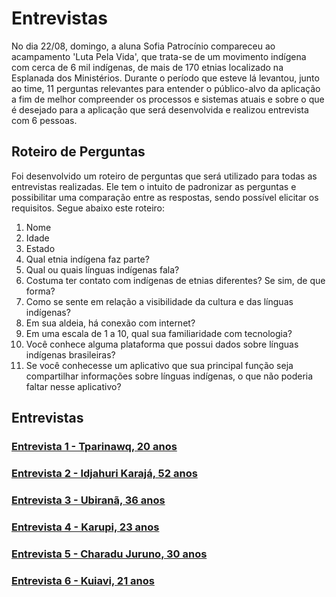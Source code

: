 # Entrevistas

No dia 22/08, domingo, a aluna Sofia Patrocínio compareceu ao acampamento 'Luta Pela Vida', que trata-se de um movimento indígena com cerca de 6 mil indígenas, de mais de 170 etnias localizado na Esplanada dos Ministérios. Durante o período que esteve lá levantou, junto ao time, 11 perguntas relevantes para entender o público-alvo da aplicação a fim de melhor compreender os processos e sistemas atuais e sobre o que é desejado para a aplicação que será desenvolvida e realizou entrevista com 6 pessoas.

## Roteiro de Perguntas
Foi desenvolvido um roteiro de perguntas que será utilizado para todas as entrevistas realizadas. Ele tem o intuito de padronizar as perguntas e possibilitar uma comparação entre as respostas, sendo possível elicitar os requisitos. Segue abaixo este roteiro:
1. Nome
2. Idade
3. Estado
4. Qual etnia indígena faz parte?
5. Qual ou quais línguas indígenas fala?
6. Costuma ter contato com indígenas de etnias diferentes? Se sim, de que forma?
7. Como se sente em relação a visibilidade da cultura e das línguas indígenas?
8. Em sua aldeia, há conexão com internet?
9. Em uma escala de 1 a 10, qual sua familiaridade com tecnologia?
10. Você conhece alguma plataforma que possui dados sobre línguas indígenas brasileiras?
11. Se você conhecesse um aplicativo que sua principal função seja compartilhar informações sobre línguas indígenas, o que não poderia faltar nesse aplicativo?

## Entrevistas

### [Entrevista 1 - Tparinawq, 20 anos](Entrevistas/entrevista1.md)

### [Entrevista 2 - Idjahuri Karajá, 52 anos](Entrevistas/entrevista2.md)

### [Entrevista 3 - Ubiranã, 36 anos](Entrevistas/entrevista3.md)

### [Entrevista 4 - Karupi, 23 anos](Entrevistas/entrevista4.md)

### [Entrevista 5 - Charadu Juruno, 30 anos]()

### [Entrevista 6 - Kuiavi, 21 anos]()